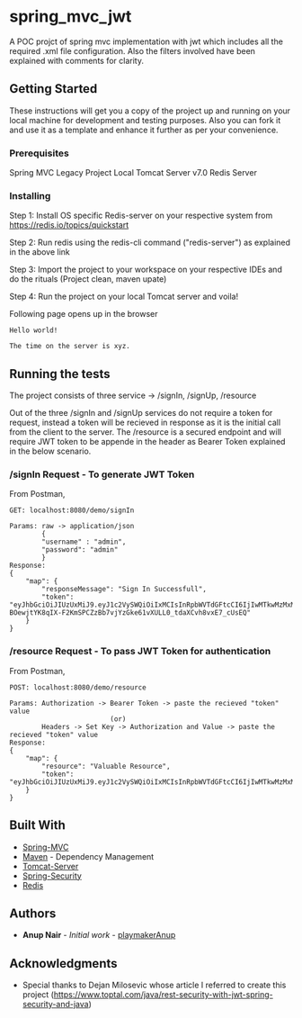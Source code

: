 # spring_mvc_jwt

A POC projct of spring mvc implementation with jwt which includes all the required .xml file configuration. Also the filters involved have been explained with comments for clarity.

## Getting Started

These instructions will get you a copy of the project up and running on your local machine for development and testing purposes. Also you can fork it and use it as a template and enhance it further as per your convenience.

### Prerequisites

Spring MVC Legacy Project
Local Tomcat Server v7.0
Redis Server

### Installing

Step 1: Install OS specific Redis-server on your respective system from https://redis.io/topics/quickstart 

Step 2: Run redis using the redis-cli command ("redis-server") as explained in the above link

Step 3: Import the project to your workspace on your respective IDEs and do the rituals (Project clean, maven upate)

Step 4: Run the project on your local Tomcat server and voila!

Following page opens up in the browser

```
Hello world!

The time on the server is xyz.
```

## Running the tests

The project consists of three service -> /signIn, /signUp, /resource

Out of the three /signIn and /signUp services do not require a token for request, instead a token will be recieved in response as it is the initial call from the client to the server.
The /resource is a secured endpoint and will require JWT token to be appende in the header as Bearer Token explained in the below scenario.

### /signIn Request - To generate JWT Token
From Postman,
```
GET: localhost:8080/demo/signIn

Params: raw -> application/json
        {
        "username" : "admin",
        "password": "admin"
        }
Response:
{
    "map": {
        "responseMessage": "Sign In Successfull",
        "token": "eyJhbGciOiJIUzUxMiJ9.eyJ1c2VySWQiOiIxMCIsInRpbWVTdGFtcCI6IjIwMTkwMzMxMTY1MDUwIn0.8qvIwEwS47iUeWL85b1d2jHFb2-BOewjtYK8qIX-F2KmSPCZzBb7vjYzGke61vXULL0_tdaXCvh8vxE7_cUsEQ"
    }
}
```

### /resource Request - To pass JWT Token for authentication
From Postman,
```
POST: localhost:8080/demo/resource

Params: Authorization -> Bearer Token -> paste the recieved "token" value
                         (or)
        Headers -> Set Key -> Authorization and Value -> paste the recieved "token" value
Response:
{
    "map": {
        "resource": "Valuable Resource",
        "token": "eyJhbGciOiJIUzUxMiJ9.eyJ1c2VySWQiOiIxMCIsInRpbWVTdGFtcCI6IjIwMTkwMzMxMTY1MTA4In0.1AI0riG0q6SNkuccDz_zrzqkCv6fwH1BNbuZIc63OHW7cnRZa74dtolAU01nesLCMrS_d84guWCHsJCrqIYnCg"
    }
}
```

## Built With

* [Spring-MVC](https://docs.spring.io/spring/docs/current/spring-framework-reference/web.html)
* [Maven](https://maven.apache.org/) - Dependency Management
* [Tomcat-Server](http://tomcat.apache.org/)
* [Spring-Security](https://docs.spring.io/spring-security/site/docs/3.0.x/reference/security-filter-chain.html)
* [Redis](https://redis.io/topics/quickstart) 

## Authors

* **Anup Nair** - *Initial work* - [playmakerAnup](https://github.com/playmakerAnup)

## Acknowledgments

* Special thanks to Dejan Milosevic whose article I referred to create this project 
(https://www.toptal.com/java/rest-security-with-jwt-spring-security-and-java)

